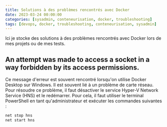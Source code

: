 ```yaml
---
title: Solutions à des problèmes rencontrés avec Docker
date: 2023-03-24 00:00:00
categories: [sysadmin, conteneurisation, docker, troubleshooting]
tags: [devops, docker, troubleshooting, conteneurisation, sysadmin]
---
```


Ici je stocke des solutions à des problèmes rencontrés avec Docker lors de mes projets ou de mes tests.

## An attempt was made to access a socket in a way forbidden by its access permissions.

Ce message d'erreur est souvent rencontré lorsqu'on utilise Docker Desktop sur Windows. Il est souvent lié à un problème de carte réseau. Pour résoudre ce problème, il faut désactiver le service Hyper-V Network Service (HNS) et le redémarrer. Pour cela, il faut utiliser le terminal PowerShell en tant qu'administrateur et exécuter les commandes suivantes :

```bash
net stop hns
net start hns
```